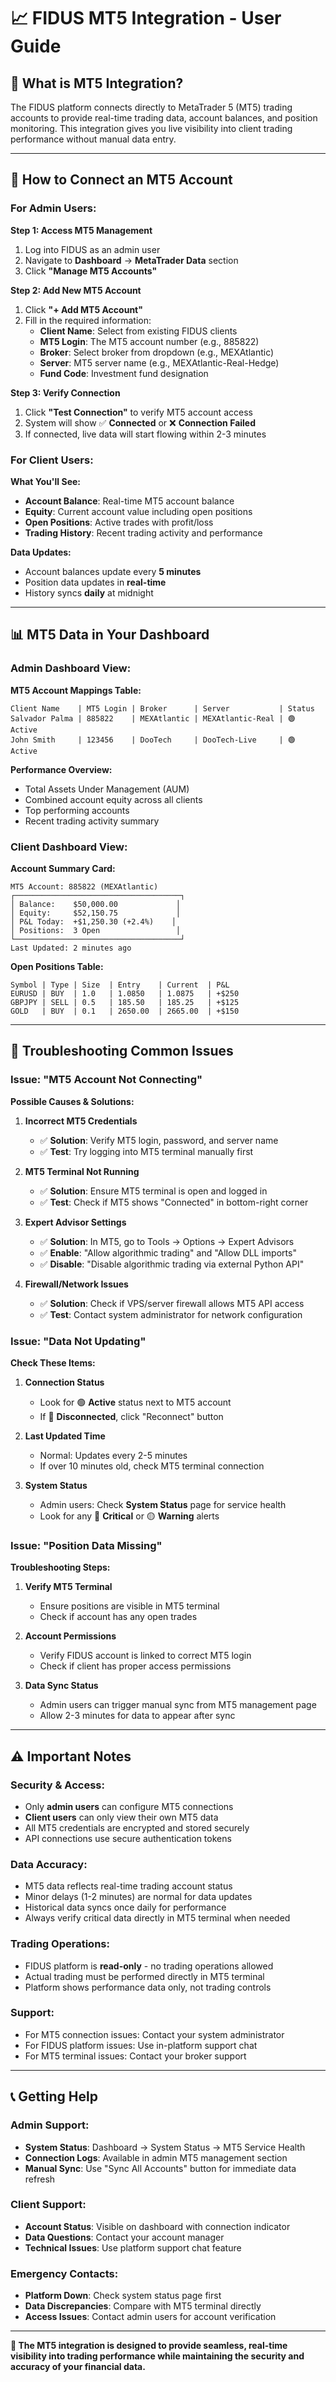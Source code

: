 # 📈 FIDUS MT5 Integration - User Guide

## 🎯 **What is MT5 Integration?**

The FIDUS platform connects directly to MetaTrader 5 (MT5) trading accounts to provide real-time trading data, account balances, and position monitoring. This integration gives you live visibility into client trading performance without manual data entry.

---

## 🔌 **How to Connect an MT5 Account**

### **For Admin Users:**

**Step 1: Access MT5 Management**
1. Log into FIDUS as an admin user
2. Navigate to **Dashboard** → **MetaTrader Data** section
3. Click **"Manage MT5 Accounts"**

**Step 2: Add New MT5 Account**
1. Click **"+ Add MT5 Account"** 
2. Fill in the required information:
   - **Client Name**: Select from existing FIDUS clients
   - **MT5 Login**: The MT5 account number (e.g., 885822)
   - **Broker**: Select broker from dropdown (e.g., MEXAtlantic)
   - **Server**: MT5 server name (e.g., MEXAtlantic-Real-Hedge)
   - **Fund Code**: Investment fund designation

**Step 3: Verify Connection**
1. Click **"Test Connection"** to verify MT5 account access
2. System will show ✅ **Connected** or ❌ **Connection Failed**
3. If connected, live data will start flowing within 2-3 minutes

### **For Client Users:**

**What You'll See:**
- **Account Balance**: Real-time MT5 account balance
- **Equity**: Current account value including open positions
- **Open Positions**: Active trades with profit/loss
- **Trading History**: Recent trading activity and performance

**Data Updates:**
- Account balances update every **5 minutes**
- Position data updates in **real-time**
- History syncs **daily** at midnight

---

## 📊 **MT5 Data in Your Dashboard**

### **Admin Dashboard View:**

**MT5 Account Mappings Table:**
```
Client Name    | MT5 Login | Broker      | Server           | Status
Salvador Palma | 885822    | MEXAtlantic | MEXAtlantic-Real | 🟢 Active
John Smith     | 123456    | DooTech     | DooTech-Live     | 🟢 Active
```

**Performance Overview:**
- Total Assets Under Management (AUM)
- Combined account equity across all clients
- Top performing accounts
- Recent trading activity summary

### **Client Dashboard View:**

**Account Summary Card:**
```
MT5 Account: 885822 (MEXAtlantic)
┌─────────────────────────────────────┐
│ Balance:    $50,000.00             │
│ Equity:     $52,150.75             │
│ P&L Today:  +$1,250.30 (+2.4%)    │ 
│ Positions:  3 Open                 │
└─────────────────────────────────────┘
Last Updated: 2 minutes ago
```

**Open Positions Table:**
```
Symbol | Type | Size  | Entry    | Current  | P&L
EURUSD | BUY  | 1.0   | 1.0850   | 1.0875   | +$250
GBPJPY | SELL | 0.5   | 185.50   | 185.25   | +$125
GOLD   | BUY  | 0.1   | 2650.00  | 2665.00  | +$150
```

---

## 🔧 **Troubleshooting Common Issues**

### **Issue: "MT5 Account Not Connecting"**

**Possible Causes & Solutions:**

1. **Incorrect MT5 Credentials**
   - ✅ **Solution**: Verify MT5 login, password, and server name
   - ✅ **Test**: Try logging into MT5 terminal manually first

2. **MT5 Terminal Not Running**
   - ✅ **Solution**: Ensure MT5 terminal is open and logged in
   - ✅ **Test**: Check if MT5 shows "Connected" in bottom-right corner

3. **Expert Advisor Settings**
   - ✅ **Solution**: In MT5, go to Tools → Options → Expert Advisors
   - ✅ **Enable**: "Allow algorithmic trading" and "Allow DLL imports"
   - ✅ **Disable**: "Disable algorithmic trading via external Python API"

4. **Firewall/Network Issues**
   - ✅ **Solution**: Check if VPS/server firewall allows MT5 API access
   - ✅ **Test**: Contact system administrator for network configuration

### **Issue: "Data Not Updating"**

**Check These Items:**

1. **Connection Status**
   - Look for 🟢 **Active** status next to MT5 account
   - If 🔴 **Disconnected**, click "Reconnect" button

2. **Last Updated Time**
   - Normal: Updates every 2-5 minutes
   - If over 10 minutes old, check MT5 terminal connection

3. **System Status**
   - Admin users: Check **System Status** page for service health
   - Look for any 🔴 **Critical** or 🟡 **Warning** alerts

### **Issue: "Position Data Missing"**

**Troubleshooting Steps:**

1. **Verify MT5 Terminal**
   - Ensure positions are visible in MT5 terminal
   - Check if account has any open trades

2. **Account Permissions** 
   - Verify FIDUS account is linked to correct MT5 login
   - Check if client has proper access permissions

3. **Data Sync Status**
   - Admin users can trigger manual sync from MT5 management page
   - Allow 2-3 minutes for data to appear after sync

---

## ⚠️ **Important Notes**

### **Security & Access:**
- Only **admin users** can configure MT5 connections
- **Client users** can only view their own MT5 data
- All MT5 credentials are encrypted and stored securely
- API connections use secure authentication tokens

### **Data Accuracy:**
- MT5 data reflects real-time trading account status
- Minor delays (1-2 minutes) are normal for data updates  
- Historical data syncs once daily for performance
- Always verify critical data directly in MT5 terminal when needed

### **Trading Operations:**
- FIDUS platform is **read-only** - no trading operations allowed
- Actual trading must be performed directly in MT5 terminal
- Platform shows performance data only, not trading controls

### **Support:**
- For MT5 connection issues: Contact your system administrator
- For FIDUS platform issues: Use in-platform support chat
- For MT5 terminal issues: Contact your broker support

---

## 📞 **Getting Help**

### **Admin Support:**
- **System Status**: Dashboard → System Status → MT5 Service Health
- **Connection Logs**: Available in admin MT5 management section
- **Manual Sync**: Use "Sync All Accounts" button for immediate data refresh

### **Client Support:**
- **Account Status**: Visible on dashboard with connection indicator
- **Data Questions**: Contact your account manager
- **Technical Issues**: Use platform support chat feature

### **Emergency Contacts:**
- **Platform Down**: Check system status page first
- **Data Discrepancies**: Compare with MT5 terminal directly
- **Access Issues**: Contact admin users for account verification

---

**🎯 The MT5 integration is designed to provide seamless, real-time visibility into trading performance while maintaining the security and accuracy of your financial data.**